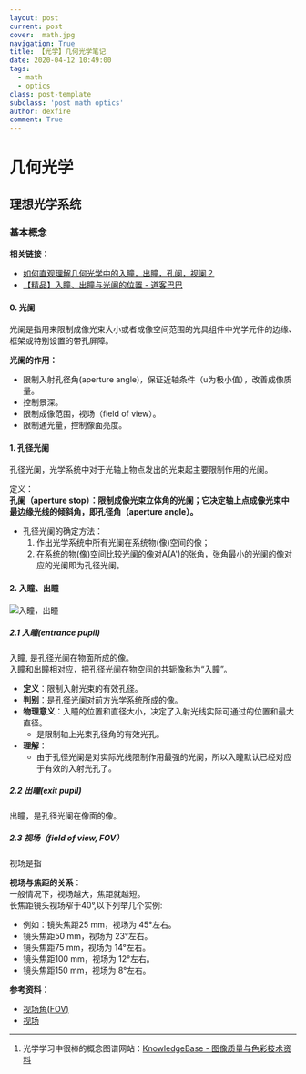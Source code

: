 ```yaml
---
layout: post
current: post
cover:  math.jpg
navigation: True
title: 【光学】几何光学笔记
date: 2020-04-12 10:49:00
tags:
  - math
  - optics
class: post-template
subclass: 'post math optics'
author: dexfire
comment: True
---
```


# 几何光学

## 理想光学系统

### 基本概念

**相关链接：**
- [如何直观理解几何光学中的入瞳，出瞳，孔阑，视阑？](https://www.zhihu.com/question/23904303)
- [【精品】入瞳、出瞳与光阑的位置 - 道客巴巴](https://www.doc88.com/p-9486773400051.html)
#### 0. 光阑
光阑是指用来限制成像光束大小或者成像空间范围的光具组件中光学元件的边缘、框架或特别设置的带孔屏障。

**光阑的作用：**
- 限制入射孔径角(aperture angle)，保证近轴条件（u为极小值），改善成像质量。
- 控制景深。
- 限制成像范围，视场（field of view）。
- 限制通光量，控制像面亮度。

#### 1. 孔径光阑
孔径光阑，光学系统中对于光轴上物点发出的光束起主要限制作用的光阑。

定义：  
**孔阑（aperture stop）：限制成像光束立体角的光阑；它决定轴上点成像光束中最边缘光线的倾斜角，即孔径角（aperture angle）。**

- 孔径光阑的确定方法：
  1. 作出光学系统中所有光阑在系统物(像)空间的像；
  2. 在系统的物(像)空间比较光阑的像对A(A')的张角，张角最小的光阑的像对应的光阑即为孔径光阑。
#### 2. 入瞳、出瞳
![入瞳，出瞳](/img/入瞳、出瞳.png)
##### 2.1 入瞳(entrance pupil)
入瞳, 是孔径光阑在物面所成的像。  
入瞳和出瞳相对应，把孔径光阑在物空间的共轭像称为“入瞳”。
- **定义**：限制入射光束的有效孔径。
- **判别**：是孔径光阑对前方光学系统所成的像。
- **物理意义**：入瞳的位置和直径大小，决定了入射光线实际可通过的位置和最大直径。
  - 是限制轴上光束孔径角的有效光孔。
- **理解**：
  - 由于孔径光阑是对实际光线限制作用最强的光阑，所以入瞳默认已经对应于有效的入射光孔了。

##### 2.2 出瞳(exit pupil)
出瞳，是孔径光阑在像面的像。

##### 2.3 视场（field of view, FOV）
视场是指

**视场与焦距的关系**：  
一般情况下，视场越大，焦距就越短。  
长焦距镜头视场窄于40°,以下列举几个实例:
- 例如：镜头焦距25 mm，视场为 45°左右。
- 镜头焦距50 mm，视场为 23°左右。
- 镜头焦距75 mm，视场为 14°左右。
- 镜头焦距100 mm，视场为 12°左右。
- 镜头焦距150 mm，视场为 8°左右。

**参考资料：**
- [视场角(FOV)](http://www.colorspace.com.cn/kb/2013/02/24/fov/)
- [视场](https://baike.baidu.com/item/%E8%A7%86%E5%9C%BA/8231871?fr=aladdin)

---
1. 光学学习中很棒的概念图谱网站：[KnowledgeBase - 图像质量与色彩技术资料](http://www.colorspace.com.cn/kb/home-with-categories-description/)